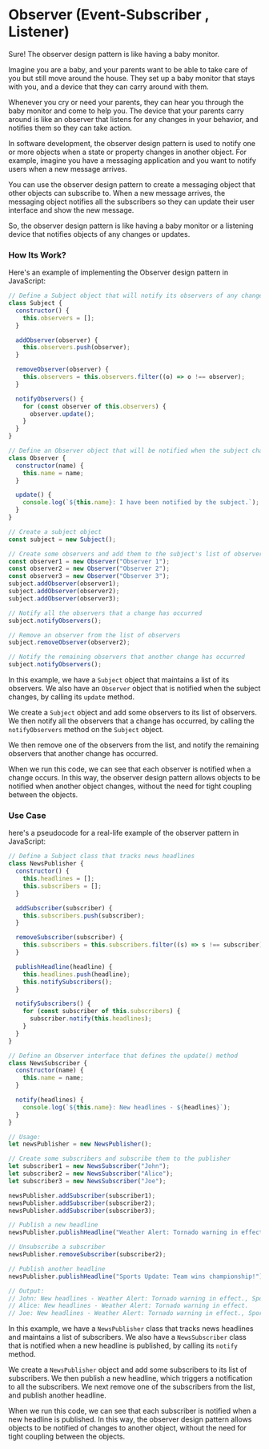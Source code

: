 # Observer (Event-Subscriber , Listener)


Sure! The observer design pattern is like having a baby monitor. 

Imagine you are a baby, and your parents want to be able to take care of you but still move around the house. They set up a baby monitor that stays with you, and a device that they can carry around with them. 

Whenever you cry or need your parents, they can hear you through the baby monitor and come to help you. The device that your parents carry around is like an observer that listens for any changes in your behavior, and notifies them so they can take action.

In software development, the observer design pattern is used to notify one or more objects when a state or property changes in another object. For example, imagine you have a messaging application and you want to notify users when a new message arrives.

You can use the observer design pattern to create a messaging object that other objects can subscribe to. When a new message arrives, the messaging object notifies all the subscribers so they can update their user interface and show the new message.

So, the observer design pattern is like having a baby monitor or a listening device that notifies objects of any changes or updates.



### How Its Work?

Here's an example of implementing the Observer design pattern in JavaScript:

```javascript
// Define a Subject object that will notify its observers of any changes
class Subject {
  constructor() {
    this.observers = [];
  }

  addObserver(observer) {
    this.observers.push(observer);
  }

  removeObserver(observer) {
    this.observers = this.observers.filter((o) => o !== observer);
  }

  notifyObservers() {
    for (const observer of this.observers) {
      observer.update();
    }
  }
}

// Define an Observer object that will be notified when the subject changes
class Observer {
  constructor(name) {
    this.name = name;
  }

  update() {
    console.log(`${this.name}: I have been notified by the subject.`);
  }
}

// Create a subject object
const subject = new Subject();

// Create some observers and add them to the subject's list of observers
const observer1 = new Observer("Observer 1");
const observer2 = new Observer("Observer 2");
const observer3 = new Observer("Observer 3");
subject.addObserver(observer1);
subject.addObserver(observer2);
subject.addObserver(observer3);

// Notify all the observers that a change has occurred
subject.notifyObservers();

// Remove an observer from the list of observers
subject.removeObserver(observer2);

// Notify the remaining observers that another change has occurred
subject.notifyObservers();
```

In this example, we have a `Subject` object that maintains a list of its observers. We also have an `Observer` object that is notified when the subject changes, by calling its `update` method.

We create a `Subject` object and add some observers to its list of observers. We then notify all the observers that a change has occurred, by calling the `notifyObservers` method on the `Subject` object.

We then remove one of the observers from the list, and notify the remaining observers that another change has occurred.

When we run this code, we can see that each observer is notified when a change occurs. In this way, the observer design pattern allows objects to be notified when another object changes, without the need for tight coupling between the objects.




### Use Case
 
here's a pseudocode for a real-life example of the observer pattern in JavaScript:

```javascript
// Define a Subject class that tracks news headlines
class NewsPublisher {
  constructor() {
    this.headlines = [];
    this.subscribers = [];
  }

  addSubscriber(subscriber) {
    this.subscribers.push(subscriber);
  }

  removeSubscriber(subscriber) {
    this.subscribers = this.subscribers.filter((s) => s !== subscriber);
  }

  publishHeadline(headline) {
    this.headlines.push(headline);
    this.notifySubscribers();
  }

  notifySubscribers() {
    for (const subscriber of this.subscribers) {
      subscriber.notify(this.headlines);
    }
  }
}

// Define an Observer interface that defines the update() method
class NewsSubscriber {
  constructor(name) {
    this.name = name;
  }

  notify(headlines) {
    console.log(`${this.name}: New headlines - ${headlines}`);
  }
}

// Usage:
let newsPublisher = new NewsPublisher();

// Create some subscribers and subscribe them to the publisher
let subscriber1 = new NewsSubscriber("John");
let subscriber2 = new NewsSubscriber("Alice");
let subscriber3 = new NewsSubscriber("Joe");

newsPublisher.addSubscriber(subscriber1);
newsPublisher.addSubscriber(subscriber2);
newsPublisher.addSubscriber(subscriber3);

// Publish a new headline
newsPublisher.publishHeadline("Weather Alert: Tornado warning in effect.");

// Unsubscribe a subscriber
newsPublisher.removeSubscriber(subscriber2);

// Publish another headline
newsPublisher.publishHeadline("Sports Update: Team wins championship!");

// Output:
// John: New headlines - Weather Alert: Tornado warning in effect., Sports Update: Team wins championship!
// Alice: New headlines - Weather Alert: Tornado warning in effect.
// Joe: New headlines - Weather Alert: Tornado warning in effect., Sports Update: Team wins championship!
```

In this example, we have a `NewsPublisher` class that tracks news headlines and maintains a list of subscribers. We also have a `NewsSubscriber` class that is notified when a new headline is published, by calling its `notify` method.

We create a `NewsPublisher` object and add some subscribers to its list of subscribers. We then publish a new headline, which triggers a notification to all the subscribers. We next remove one of the subscribers from the list, and publish another headline.

When we run this code, we can see that each subscriber is notified when a new headline is published. In this way, the observer design pattern allows objects to be notified of changes to another object, without the need for tight coupling between the objects.

